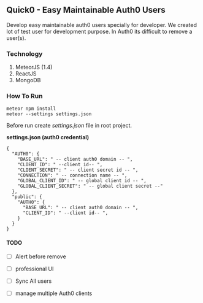 ## Quick0 - Easy Maintainable Auth0 Users

Develop easy maintainable auth0 users specially for developer. We created lot of test user for development purpose. 
In Auth0 its difficult to remove a user(s).

### Technology

1. MeteorJS (1.4)
2. ReactJS
3. MongoDB

### How To Run
```
meteor npm install
meteor --settings settings.json
```

Before run create _settings.json_ file in root project.

**settings.json (auth0 credential)**
```
{
  "AUTH0": {
    "BASE_URL": " -- client auth0 domain -- ",
    "CLIENT_ID": " --client id-- ",
    "CLIENT_SECRET": " -- client secret id -- ",
    "CONNECTION": " -- connection name -- ",
    "GLOBAL_CLIENT_ID": " -- global client id -- ",
    "GLOBAL_CLIENT_SECRET": " -- global client secret --"
  },
  "public": {
    "AUTH0": {
      "BASE_URL": " -- client auth0 domain -- ",
      "CLIENT_ID": " --client id-- ",
    }
  }
}
```

#### TODO
- [ ] Alert before remove
- [ ] professional UI
- [ ] Sync All users
- [ ] manage multiple Auth0 clients


